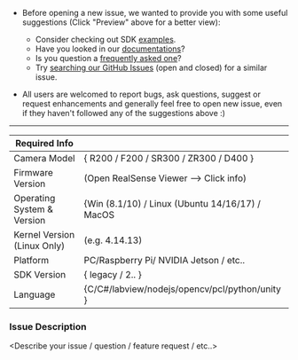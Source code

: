 * Before opening a new issue, we wanted to provide you with some useful suggestions (Click "Preview" above for a better view):

    * Consider checking out SDK [examples](https://github.com/IntelRealSense/librealsense/tree/master/examples#sample-code-for-intel-realsense-cameras).
    * Have you looked in our [documentations](https://github.com/IntelRealSense/librealsense/tree/master/doc#useful-links)?
    * Is you question a [frequently asked one](https://github.com/IntelRealSense/librealsense/wiki/Troubleshooting-Q%26A)?
    * Try [searching our GitHub Issues](https://github.com/IntelRealSense/librealsense/issues?utf8=%E2%9C%93&q=is%3Aissue) (open and closed) for a similar issue.

* All users are welcomed to report bugs, ask questions, suggest or request enhancements and generally feel free to open new issue, even if they haven't followed any of the suggestions above :)

----------------------------------------------------------------------------------------------------

| Required Info                         |                                                                |
|---------------------------------|------------------------------------------- |
| Camera Model                       | { R200 / F200 / SR300 / ZR300 / D400 } | 
| Firmware Version                   | (Open RealSense Viewer --> Click info) | 
| Operating System & Version |   {Win (8.1/10) / Linux (Ubuntu 14/16/17) / MacOS  | 
| Kernel Version (Linux Only)    |  (e.g. 4.14.13)                                         | 
| Platform                                 | PC/Raspberry Pi/ NVIDIA Jetson / etc..  |
| SDK Version                            |  { legacy / 2.<?>.<?> }                          | 
| Language                            |  {C/C#/labview/nodejs/opencv/pcl/python/unity }                          | 

### Issue Description
<Describe your issue / question / feature request / etc..>

